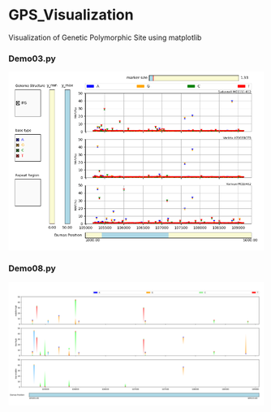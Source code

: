 # GPS_Visualization
Visualization of Genetic Polymorphic Site using matplotlib
### Demo03.py
![Image](asset/demo.png)

### Demo08.py
![Image](asset/demo08.png)
